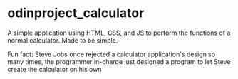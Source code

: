 # odinproject_calculator

A simple application using HTML, CSS, and JS to perform the functions of a normal calculator. Made to be simple.

Fun fact: Steve Jobs once rejected a calculator application's design so many times, the programmer in-charge just designed a program to let Steve create the calculator on his own
